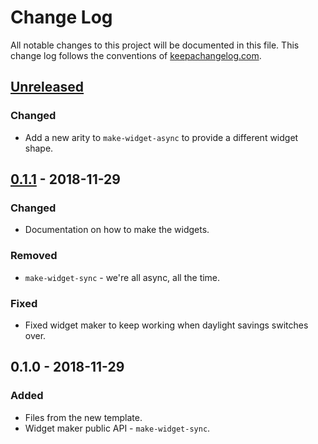 # Change Log
All notable changes to this project will be documented in this file. This change log follows the conventions of [keepachangelog.com](http://keepachangelog.com/).

## [Unreleased]
### Changed
- Add a new arity to `make-widget-async` to provide a different widget shape.

## [0.1.1] - 2018-11-29
### Changed
- Documentation on how to make the widgets.

### Removed
- `make-widget-sync` - we're all async, all the time.

### Fixed
- Fixed widget maker to keep working when daylight savings switches over.

## 0.1.0 - 2018-11-29
### Added
- Files from the new template.
- Widget maker public API - `make-widget-sync`.

[Unreleased]: https://github.com/your-name/honey/compare/0.1.1...HEAD
[0.1.1]: https://github.com/your-name/honey/compare/0.1.0...0.1.1
